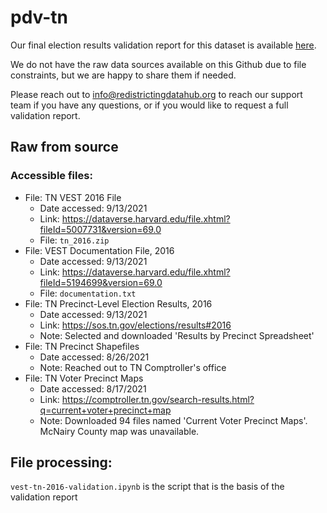# pdv-tn

Our final election results validation report for this dataset is available [here](https://redistrictingdatahub.org/dataset/vest-2016-tennessee-precinct-and-election-results/).

We do not have the raw data sources available on this Github due to file constraints, but we are happy to share them if needed. 

Please reach out to info@redistrictingdatahub.org to reach our support team if you have any questions, or if you would like to request a full validation report. 

## Raw from source

### Accessible files:

- File: TN VEST 2016 File
   - Date accessed: 9/13/2021
   - Link: https://dataverse.harvard.edu/file.xhtml?fileId=5007731&version=69.0
   - File: `tn_2016.zip`
- File: VEST Documentation File, 2016
   - Date accessed: 9/13/2021
   - Link: https://dataverse.harvard.edu/file.xhtml?fileId=5194699&version=69.0
   - File: `documentation.txt`
- File: TN Precinct-Level Election Results, 2016
  - Date accessed: 9/13/2021
  - Link: https://sos.tn.gov/elections/results#2016
  - Note: Selected and downloaded 'Results by Precinct Spreadsheet'
- File: TN Precinct Shapefiles
  - Date accessed: 8/26/2021
  - Note: Reached out to TN Comptroller's office
- File: TN Voter Precinct Maps
  - Date accessed: 8/17/2021
  - Link: https://comptroller.tn.gov/search-results.html?q=current+voter+precinct+map
  - Note: Downloaded 94 files named 'Current Voter Precinct Maps'. McNairy County map was unavailable.

## File processing:

`vest-tn-2016-validation.ipynb` is the script that is the basis of the validation report
